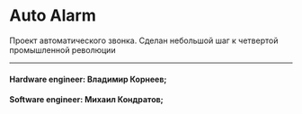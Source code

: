 # Auto Alarm
Проект автоматического звонка. Сделан небольшой шаг к четвертой промышленной революции
***
#### Hardware engineer: Владимир Корнеев;
#### Software engineer: Михаил Кондратов;
